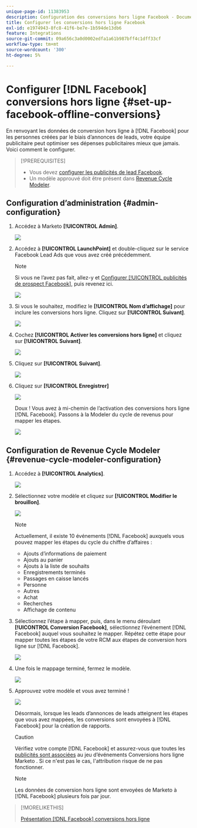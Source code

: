 ```yaml
---
unique-page-id: 11383953
description: Configuration des conversions hors ligne Facebook - Documents Marketo - Documentation du produit
title: Configurer les conversions hors ligne Facebook
exl-id: e1974943-8fc8-41f6-be7e-1b594de13db6
feature: Integrations
source-git-commit: 09a656c3a0d0002edfa1a61b987bff4c1dff33cf
workflow-type: tm+mt
source-wordcount: '300'
ht-degree: 5%

---
```


# Configurer [!DNL Facebook] conversions hors ligne {#set-up-facebook-offline-conversions}

En renvoyant les données de conversion hors ligne à [!DNL Facebook] pour les personnes créées par le biais d’annonces de leads, votre équipe publicitaire peut optimiser ses dépenses publicitaires mieux que jamais. Voici comment le configurer.

>[!PREREQUISITES]
>
>* Vous devez [configurer les publicités de lead Facebook](/help/marketo/product-docs/demand-generation/facebook/set-up-facebook-lead-ads.md).
>* Un modèle approuvé doit être présent dans [Revenue Cycle Modeler](/help/marketo/product-docs/reporting/revenue-cycle-analytics/revenue-cycle-models/understanding-revenue-models.md).

## Configuration d’administration {#admin-configuration}

1. Accédez à Marketo **[!UICONTROL Admin]**.

   ![](assets/image2016-11-29-13-3a8-3a45.png)

1. Accédez à **[!UICONTROL LaunchPoint]** et double-cliquez sur le service Facebook Lead Ads que vous avez créé précédemment.

   >[!NOTE]
   >
   >Si vous ne l’avez pas fait, allez-y et [Configurer [!UICONTROL publicités de prospect Facebook]](/help/marketo/product-docs/demand-generation/facebook/set-up-facebook-lead-ads.md), puis revenez ici.

   ![](assets/image2016-11-29-13-3a10-3a43.png)

1. Si vous le souhaitez, modifiez le **[!UICONTROL Nom d’affichage]** pour inclure les conversions hors ligne. Cliquez sur **[!UICONTROL Suivant]**.

   ![](assets/image2016-11-29-13-3a12-3a19.png)

1. Cochez **[!UICONTROL Activer les conversions hors ligne]** et cliquez sur **[!UICONTROL Suivant]**.

   ![](assets/image2016-11-29-13-3a13-3a32.png)

1. Cliquez sur **[!UICONTROL Suivant]**.

   ![](assets/image2016-11-29-13-3a14-3a17.png)

1. Cliquez sur **[!UICONTROL Enregistrer]**

   ![](assets/image2016-11-29-13-3a14-3a52.png)

   Doux ! Vous avez à mi-chemin de l’activation des conversions hors ligne [!DNL Facebook]. Passons à la Modeler du cycle de revenus pour mapper les étapes.

   ![](assets/image2016-11-29-13-3a16-3a55.png)

## Configuration de Revenue Cycle Modeler {#revenue-cycle-modeler-configuration}

1. Accédez à **[!UICONTROL Analytics]**.

   ![](assets/image2016-11-29-13-3a29-3a23.png)

1. Sélectionnez votre modèle et cliquez sur **[!UICONTROL Modifier le brouillon]**.

   ![](assets/image2016-11-29-13-3a31-3a6.png)

   >[!NOTE]
   >
   >Actuellement, il existe 10 événements [!DNL Facebook] auxquels vous pouvez mapper les étapes du cycle du chiffre d’affaires :
   >
   >* Ajouts d’informations de paiement
   >* Ajouts au panier
   >* Ajouts à la liste de souhaits
   >* Enregistrements terminés
   >* Passages en caisse lancés
   >* Personne
   >* Autres
   >* Achat
   >* Recherches
   >* Affichage de contenu

1. Sélectionnez l’étape à mapper, puis, dans le menu déroulant **[!UICONTROL Conversion Facebook]**, sélectionnez l’événement [!DNL Facebook] auquel vous souhaitez le mapper. Répétez cette étape pour mapper toutes les étapes de votre RCM aux étapes de conversion hors ligne sur [!DNL Facebook].

   ![](assets/1-1.png)

1. Une fois le mappage terminé, fermez le modèle.

   ![](assets/2.png)

1. Approuvez votre modèle et vous avez terminé !

   ![](assets/image2016-11-29-15-3a6-3a30.png)

   Désormais, lorsque les leads d’annonces de leads atteignent les étapes que vous avez mappées, les conversions sont envoyées à [!DNL Facebook] pour la création de rapports.

   >[!CAUTION]
   >
   >Vérifiez votre compte [!DNL Facebook] et assurez-vous que toutes les [&#x200B; publicités sont associées](https://www.facebook.com/business/url/?href=%2Fbusiness%2Fhelp%2Fwww%2F1776828022605281&cmsid&creative=link&creative_detail=advertiser-help-center&create_type&destination_cms_id&orig_http_referrer) au jeu d’événements Conversions hors ligne Marketo . Si ce n&#39;est pas le cas, l&#39;attribution risque de ne pas fonctionner.

   >[!NOTE]
   >
   >Les données de conversion hors ligne sont envoyées de Marketo à [!DNL Facebook] plusieurs fois par jour.

>[!MORELIKETHIS]
>
>[Présentation  [!DNL Facebook]  conversions hors ligne](/help/marketo/product-docs/demand-generation/facebook/understanding-facebook-offline-conversions.md)
